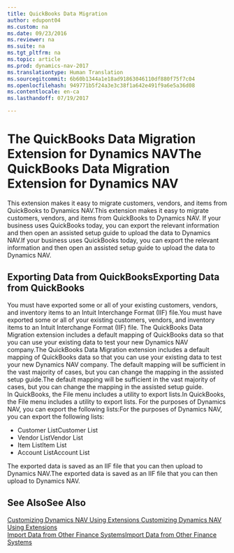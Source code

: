 ```yaml
---
title: QuickBooks Data Migration
author: edupont04
ms.custom: na
ms.date: 09/23/2016
ms.reviewer: na
ms.suite: na
ms.tgt_pltfrm: na
ms.topic: article
ms.prod: dynamics-nav-2017
ms.translationtype: Human Translation
ms.sourcegitcommit: 6b60b1344a1e18ad91863046110df880f75f7c04
ms.openlocfilehash: 949771b5f24a3e3c38f1a642e491f9a6e5a36d08
ms.contentlocale: en-ca
ms.lasthandoff: 07/19/2017

---
```


# <a name="the-quickbooks-data-migration-extension-for-dynamics-nav"></a><span data-ttu-id="64bac-102">The QuickBooks Data Migration Extension for Dynamics NAV</span><span class="sxs-lookup"><span data-stu-id="64bac-102">The QuickBooks Data Migration Extension for Dynamics NAV</span></span>
<span data-ttu-id="64bac-103">This extension makes it easy to migrate customers, vendors, and items from QuickBooks to Dynamics NAV.</span><span class="sxs-lookup"><span data-stu-id="64bac-103">This extension makes it easy to migrate customers, vendors, and items from QuickBooks to Dynamics NAV.</span></span> <span data-ttu-id="64bac-104">If your business uses QuickBooks today, you can export the relevant information and then open an assisted setup guide to upload the data to Dynamics NAV.</span><span class="sxs-lookup"><span data-stu-id="64bac-104">If your business uses QuickBooks today, you can export the relevant information and then open an assisted setup guide to upload the data to Dynamics NAV.</span></span>  

## <a name="exporting-data-from-quickbooks"></a><span data-ttu-id="64bac-105">Exporting Data from QuickBooks</span><span class="sxs-lookup"><span data-stu-id="64bac-105">Exporting Data from QuickBooks</span></span>
<span data-ttu-id="64bac-106">You must have exported some or all of your existing customers, vendors, and inventory items to an Intuit Interchange Format (IIF) file.</span><span class="sxs-lookup"><span data-stu-id="64bac-106">You must have exported some or all of your existing customers, vendors, and inventory items to an Intuit Interchange Format (IIF) file.</span></span> <span data-ttu-id="64bac-107">The QuickBooks Data Migration extension includes a default mapping of QuickBooks data so that you can use your existing data to test your new Dynamics NAV company.</span><span class="sxs-lookup"><span data-stu-id="64bac-107">The QuickBooks Data Migration extension includes a default mapping of QuickBooks data so that you can use your existing data to test your new Dynamics NAV company.</span></span> <span data-ttu-id="64bac-108">The default mapping will be sufficient in the vast majority of cases, but you can change the mapping in the assisted setup guide.</span><span class="sxs-lookup"><span data-stu-id="64bac-108">The default mapping will be sufficient in the vast majority of cases, but you can change the mapping in the assisted setup guide.</span></span>  
<span data-ttu-id="64bac-109">In QuickBooks, the File menu includes a utility to export lists.</span><span class="sxs-lookup"><span data-stu-id="64bac-109">In QuickBooks, the File menu includes a utility to export lists.</span></span> <span data-ttu-id="64bac-110">For the purposes of Dynamics NAV, you can export the following lists:</span><span class="sxs-lookup"><span data-stu-id="64bac-110">For the purposes of Dynamics NAV, you can export the following lists:</span></span>
- <span data-ttu-id="64bac-111">Customer List</span><span class="sxs-lookup"><span data-stu-id="64bac-111">Customer List</span></span>
- <span data-ttu-id="64bac-112">Vendor List</span><span class="sxs-lookup"><span data-stu-id="64bac-112">Vendor List</span></span>
- <span data-ttu-id="64bac-113">Item List</span><span class="sxs-lookup"><span data-stu-id="64bac-113">Item List</span></span>
- <span data-ttu-id="64bac-114">Account List</span><span class="sxs-lookup"><span data-stu-id="64bac-114">Account List</span></span>  

<span data-ttu-id="64bac-115">The exported data is saved as an IIF file that you can then upload to Dynamics NAV.</span><span class="sxs-lookup"><span data-stu-id="64bac-115">The exported data is saved as an IIF file that you can then upload to Dynamics NAV.</span></span>

## <a name="see-also"></a><span data-ttu-id="64bac-116">See Also</span><span class="sxs-lookup"><span data-stu-id="64bac-116">See Also</span></span>  
[<span data-ttu-id="64bac-117">Customizing Dynamics NAV Using Extensions </span><span class="sxs-lookup"><span data-stu-id="64bac-117">Customizing Dynamics NAV Using Extensions </span></span>](ui-extensions.md)  
[<span data-ttu-id="64bac-118">Import Data from Other Finance Systems</span><span class="sxs-lookup"><span data-stu-id="64bac-118">Import Data from Other Finance Systems</span></span>](upload-data.md)  

